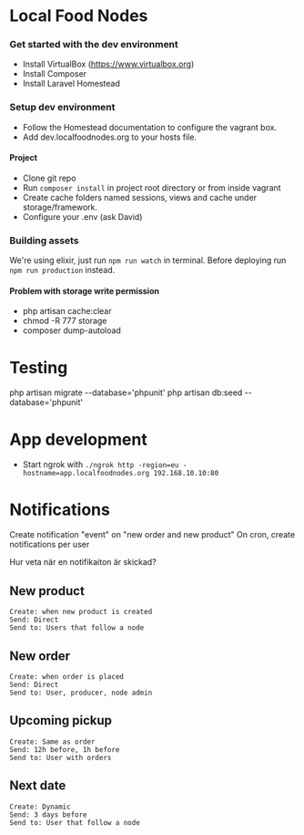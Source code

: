 # Local Food Nodes

### Get started with the dev environment
* Install VirtualBox (https://www.virtualbox.org)
* Install Composer
* Install Laravel Homestead

### Setup dev environment
* Follow the Homestead documentation to configure the vagrant box.
* Add dev.localfoodnodes.org to your hosts file.

#### Project
* Clone git repo
* Run `composer install` in project root directory or from inside vagrant
* Create cache folders named sessions, views and cache under storage/framework.
* Configure your .env (ask David)

### Building assets
We're using elixir, just run `npm run watch` in terminal. Before deploying run `npm run production` instead.

#### Problem with storage write permission
* php artisan cache:clear
* chmod -R 777 storage
* composer dump-autoload

# Testing
php artisan migrate --database='phpunit'
php artisan db:seed --database='phpunit'

# App development
* Start ngrok with `./ngrok http -region=eu -hostname=app.localfoodnodes.org 192.168.10.10:80`


# Notifications

Create notification "event" on "new order and new product"
On cron, create notifications per user

Hur veta när en notifikaiton är skickad?
## New product
    Create: when new product is created
    Send: Direct
    Send to: Users that follow a node
## New order
    Create: when order is placed
    Send: Direct
    Send to: User, producer, node admin
## Upcoming pickup
    Create: Same as order
    Send: 12h before, 1h before
    Send to: User with orders
## Next date
    Create: Dynamic
    Send: 3 days before
    Send to: User that follow a node